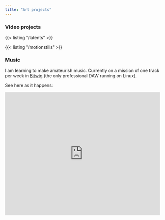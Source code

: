 ```yaml
---
title: "Art projects"
---
```


### Video projects

{{< listing "/latents" >}}

{{< listing "/motionstills" >}}

### Music

I am learning to make amateurish music. Currently on a mission of one track per week in [Bitwig](https://bitwig.com) (the only professional DAW running on Linux).

See here as it happens:

<iframe width="100%" height="400" scrolling="no" frameborder="no" src="https://w.soundcloud.com/player/?url=https%3A//api.soundcloud.com/playlists/993796588&amp;color=%23689d6a&amp;auto_play=false&amp;hide_related=false&amp;show_comments=true&amp;show_user=true&amp;show_reposts=false&amp;show_teaser=true&amp;visual=false"></iframe>
